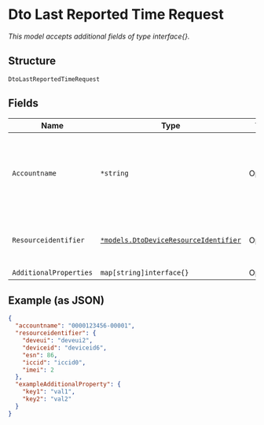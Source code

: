 
# Dto Last Reported Time Request

*This model accepts additional fields of type interface{}.*

## Structure

`DtoLastReportedTimeRequest`

## Fields

| Name | Type | Tags | Description |
|  --- | --- | --- | --- |
| `Accountname` | `*string` | Optional | The numeric account name, which must include leading zeros |
| `Resourceidentifier` | [`*models.DtoDeviceResourceIdentifier`](../../doc/models/dto-device-resource-identifier.md) | Optional | Device identifiers, one or more are required |
| `AdditionalProperties` | `map[string]interface{}` | Optional | - |

## Example (as JSON)

```json
{
  "accountname": "0000123456-00001",
  "resourceidentifier": {
    "deveui": "deveui2",
    "deviceid": "deviceid6",
    "esn": 86,
    "iccid": "iccid0",
    "imei": 2
  },
  "exampleAdditionalProperty": {
    "key1": "val1",
    "key2": "val2"
  }
}
```

